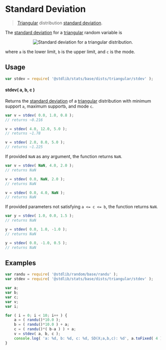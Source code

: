 <!--

@license Apache-2.0

Copyright (c) 2018 The Stdlib Authors.

Licensed under the Apache License, Version 2.0 (the "License");
you may not use this file except in compliance with the License.
You may obtain a copy of the License at

   http://www.apache.org/licenses/LICENSE-2.0

Unless required by applicable law or agreed to in writing, software
distributed under the License is distributed on an "AS IS" BASIS,
WITHOUT WARRANTIES OR CONDITIONS OF ANY KIND, either express or implied.
See the License for the specific language governing permissions and
limitations under the License.

-->

# Standard Deviation

> [Triangular][triangular-distribution] distribution [standard deviation][standard-deviation].

<!-- Section to include introductory text. Make sure to keep an empty line after the intro `section` element and another before the `/section` close. -->

<section class="intro">

The [standard deviation][standard-deviation] for a [triangular][triangular-distribution] random variable is

<!-- <equation class="equation" label="eq:triangular_stdev" align="center" raw="\sigma = \sqrt{ \frac{a^{2}+b^{2}+c^{2}-ab-ac-bc}{18} }" alt="Standard deviation for a triangular distribution."> -->

<div class="equation" align="center" data-raw-text="\sigma = \sqrt{ \frac{a^{2}+b^{2}+c^{2}-ab-ac-bc}{18} }" data-equation="eq:triangular_stdev">
    <img src="https://cdn.jsdelivr.net/gh/stdlib-js/stdlib@7e0a95722efd9c771b129597380c63dc6715508b/lib/node_modules/@stdlib/stats/base/dists/triangular/stdev/docs/img/equation_triangular_stdev.svg" alt="Standard deviation for a triangular distribution.">
    <br>
</div>

<!-- </equation> -->

where `a` is the lower limit, `b` is the upper limit, and `c` is the mode.

</section>

<!-- /.intro -->

<!-- Package usage documentation. -->

<section class="usage">

## Usage

```javascript
var stdev = require( '@stdlib/stats/base/dists/triangular/stdev' );
```

#### stdev( a, b, c )

Returns the [standard deviation][standard-deviation] of a [triangular][triangular-distribution] distribution with minimum support `a`, maximum support`b`, and mode `c`.

```javascript
var v = stdev( 0.0, 1.0, 0.8 );
// returns ~0.216

v = stdev( 4.0, 12.0, 5.0 );
// returns ~1.78

v = stdev( 2.0, 8.0, 5.0 );
// returns ~1.225
```

If provided `NaN` as any argument, the function returns `NaN`.

```javascript
var v = stdev( NaN, 4.0, 2.0 );
// returns NaN

v = stdev( 0.0, NaN, 2.0 );
// returns NaN

v = stdev( 0.0, 4.0, NaN );
// returns NaN
```

If provided parameters not satisfying `a <= c <= b`, the function returns `NaN`.

```javascript
var y = stdev( 1.0, 0.0, 1.5 );
// returns NaN

y = stdev( 0.0, 1.0, -1.0 );
// returns NaN

y = stdev( 0.0, -1.0, 0.5 );
// returns NaN
```

</section>

<!-- /.usage -->

<!-- Package usage notes. Make sure to keep an empty line after the `section` element and another before the `/section` close. -->

<section class="notes">

</section>

<!-- /.notes -->

<!-- Package usage examples. -->

<section class="examples">

## Examples

<!-- eslint no-undef: "error" -->

```javascript
var randu = require( '@stdlib/random/base/randu' );
var stdev = require( '@stdlib/stats/base/dists/triangular/stdev' );

var a;
var b;
var c;
var v;
var i;

for ( i = 0; i < 10; i++ ) {
    a = ( randu()*10.0 );
    b = ( randu()*10.0 ) + a;
    c = ( randu()*( b-a ) ) + a;
    v = stdev( a, b, c );
    console.log( 'a: %d, b: %d, c: %d, SD(X;a,b,c): %d', a.toFixed( 4 ), b.toFixed( 4 ), c.toFixed( 4 ), v.toFixed( 4 ) );
}
```

</section>

<!-- /.examples -->

<!-- Section to include cited references. If references are included, add a horizontal rule *before* the section. Make sure to keep an empty line after the `section` element and another before the `/section` close. -->

<section class="references">

</section>

<!-- /.references -->

<!-- Section for all links. Make sure to keep an empty line after the `section` element and another before the `/section` close. -->

<section class="links">

[triangular-distribution]: https://en.wikipedia.org/wiki/Triangular_distribution

[standard-deviation]: https://en.wikipedia.org/wiki/Standard_deviation

</section>

<!-- /.links -->

